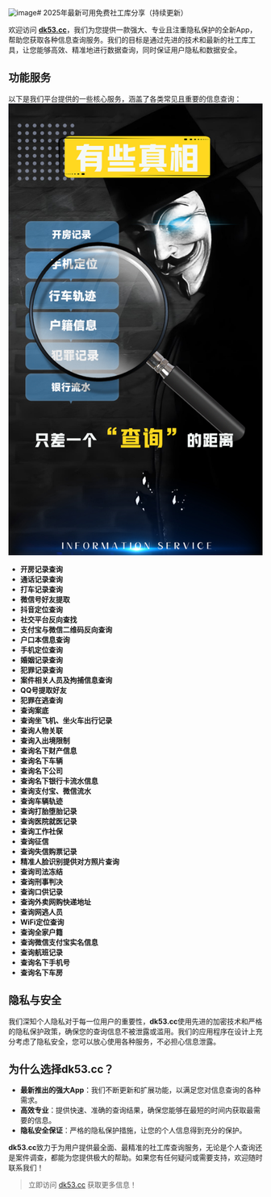 ![image](https://github.com/user-attachments/assets/29a8b44e-5433-4a71-b575-a5e163bfefa4)# 2025年最新可用免费社工库分享（持续更新）

欢迎访问 **[dk53.cc](https://dk53.cc)**，我们为您提供一款强大、专业且注重隐私保护的全新App，帮助您获取各种信息查询服务。我们的目标是通过先进的技术和最新的社工库工具，让您能够高效、精准地进行数据查询，同时保证用户隐私和数据安全。

## 功能服务
以下是我们平台提供的一些核心服务，涵盖了各类常见且重要的信息查询：
<img src="1.jpg" alt="社工库" border="0">
- **开房记录查询**  
- **通话记录查询**  
- **打车记录查询**  
- **微信号好友提取**  
- **抖音定位查询**  
- **社交平台反向查找**  
- **支付宝与微信二维码反向查询**  
- **户口本信息查询**  
- **手机定位查询**  
- **婚姻记录查询**  
- **犯罪记录查询**  
- **案件相关人员及拘捕信息查询**  
- **QQ号提取好友**  
- **犯罪在逃查询**  
- **查询案底**  
- **查询坐飞机、坐火车出行记录**  
- **查询人物关联**  
- **查询入出境限制**  
- **查询名下财产信息**  
- **查询名下车辆**  
- **查询名下公司**  
- **查询名下银行卡流水信息**  
- **查询支付宝、微信流水**  
- **查询车辆轨迹**  
- **查询打胎堕胎记录**  
- **查询医院就医记录**  
- **查询工作社保**  
- **查询征信**  
- **查询失信购票记录**  
- **精准人脸识别提供对方照片查询**  
- **查询司法冻结**  
- **查询刑事判决**  
- **查询口供记录**  
- **查询外卖网购快递地址**  
- **查询网逃人员**  
- **WiFi定位查询**  
- **查询全家户籍**  
- **查询微信支付宝实名信息**  
- **查询航班记录**  
- **查询名下手机号**  
- **查询名下车房**  

## 隐私与安全
我们深知个人隐私对于每一位用户的重要性，**dk53.cc**使用先进的加密技术和严格的隐私保护政策，确保您的查询信息不被泄露或滥用。我们的应用程序在设计上充分考虑了隐私安全，您可以放心使用各种服务，不必担心信息泄露。

## 为什么选择dk53.cc？
- **最新推出的强大App**：我们不断更新和扩展功能，以满足您对信息查询的各种需求。
- **高效专业**：提供快速、准确的查询结果，确保您能够在最短的时间内获取最需要的信息。
- **隐私安全保证**：严格的隐私保护措施，让您的个人信息得到充分的保护。

**dk53.cc**致力于为用户提供最全面、最精准的社工库查询服务，无论是个人查询还是案件调查，都能为您提供极大的帮助。如果您有任何疑问或需要支持，欢迎随时联系我们！

> 立即访问 [dk53.cc](https://dk53.cc) 获取更多信息！
